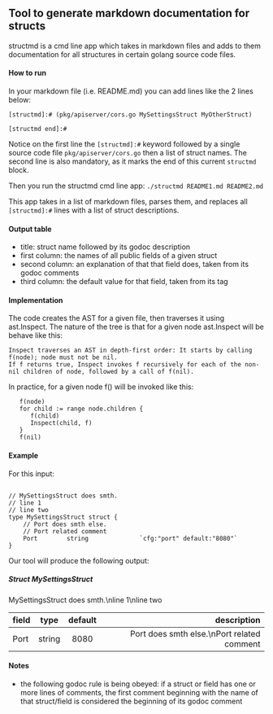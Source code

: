 ## Tool to generate markdown documentation for structs

structmd is a cmd line app which takes in markdown files and adds to them documentation for all structures in certain golang source code files.

#### How to run
In your markdown file (i.e. README.md) you can add lines like the 2 lines below:

`[structmd]:# (pkg/apiserver/cors.go MySettingsStruct MyOtherStruct)`

`[structmd end]:#`

Notice on the first line the `[structmd]:#` keyword followed by a single source code file `pkg/apiserver/cors.go` then a list of struct names. The second line is also mandatory, as it marks the end of this current `structmd` block.

Then you run the structmd cmd line app: 
`./structmd README1.md README2.md`

This app takes in a list of markdown files, parses them, and replaces all `[structmd]:#` lines with a list of struct descriptions.

#### Output table
* title: struct name followed by its godoc description
* first column: the names of all public fields of a given struct
* second column: an explanation of that that field does, taken from its godoc comments
* third column: the default value for that field, taken from its tag

#### Implementation

The code creates the AST for a given file, then traverses it using ast.Inspect. The nature of the tree is that for a given node ast.Inspect will be behave like this:
```
Inspect traverses an AST in depth-first order: It starts by calling f(node); node must not be nil. 
If f returns true, Inspect invokes f recursively for each of the non-nil children of node, followed by a call of f(nil).
```

In practice, for a given node f() will be invoked like this: 
```
   f(node)
   for child := range node.children {
      f(child) 
      Inspect(child, f)
   }
   f(nil)
```

#### Example
For this input:
```package apiserver

// MySettingsStruct does smth.
// line 1
// line two
type MySettingsStruct struct {
	// Port does smth else.
	// Port related comment
	Port        string              `cfg:"port" default:"8080"`
}
```

Our tool will produce the following output:

##### Struct **MySettingsStruct**

MySettingsStruct does smth.\nline 1\nline two

| field       | type     | default     | description     |
| :------------- | :----------: | :----------: | -----------: |
| Port | string | 8080 | Port does smth else.\nPort related comment |

#### Notes
* the following godoc rule is being obeyed: if a struct or field has one or more lines of comments, the first comment beginning with the name of that struct/field is considered the beginning of its godoc comment
